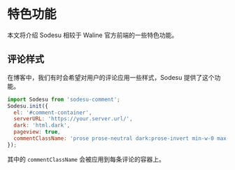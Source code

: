 # 特色功能

本文将介绍 Sodesu 相较于 Waline 官方前端的一些特色功能。

## 评论样式

在博客中，我们有时会希望对用户的评论应用一些样式，Sodesu 提供了这个功能。

```js
import Sodesu from 'sodesu-comment';
Sodesu.init({
  el: '#comment-container',
  serverURL: 'https://your.server.url/',
  dark: 'html.dark',
  pageview: true,
  commentClassName: 'prose prose-neutral dark:prose-invert min-w-0 max-w-none',
});
```

其中的 `commentClassName` 会被应用到每条评论的容器上。

